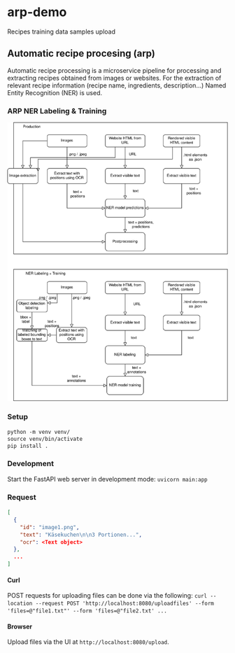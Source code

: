 # arp-demo
Recipes training data samples upload


## Automatic recipe procesing (arp)

Automatic recipe processing is a microservice pipeline for processing and extracting recipes obtained from images or websites.
For the extraction of relevant recipe information (recipe name, ingredients, description...) Named Entity Recognition (NER) is used. 


### ARP NER Labeling & Training 

![ARP NER Labeling & Training](./docs/ARP_NER_Labeling.drawio.png "ARP in production vs. training")


### Setup

``` 
python -m venv venv/
source venv/bin/activate
pip install .
```

### Development

Start the FastAPI web server in development mode: `uvicorn main:app`

### Request

```json
[
  {
    "id": "image1.png",
    "text": "Käsekuchen\n\n3 Portionen...",
    "ocr": <Text object>   
  },
  ...
]
```

#### Curl

POST requests for uploading files can be done via the following:
`curl --location --request POST 'http://localhost:8080/uploadfiles' --form 'files=@"file1.txt"' --form 'files=@"file2.txt' ...`


#### Browser

Upload files via the UI at `http://localhost:8080/upload`.
